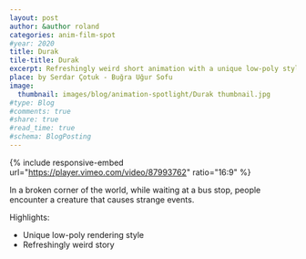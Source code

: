 ```yaml
---
layout: post
author: &author roland
categories: anim-film-spot
#year: 2020
title: Durak
tile-title: Durak
excerpt: Refreshingly weird short animation with a unique low-poly style.
place: by Serdar Çotuk - Buğra Uğur Sofu
image:
  thumbnail: images/blog/animation-spotlight/Durak thumbnail.jpg
#type: Blog
#comments: true
#share: true
#read_time: true
#schema: BlogPosting
---
```


{% include responsive-embed url="https://player.vimeo.com/video/87993762" ratio="16:9" %}

In a broken corner of the world, while waiting at a bus stop, people encounter a creature that causes strange events.

Highlights:
* Unique low-poly rendering style
* Refreshingly weird story
